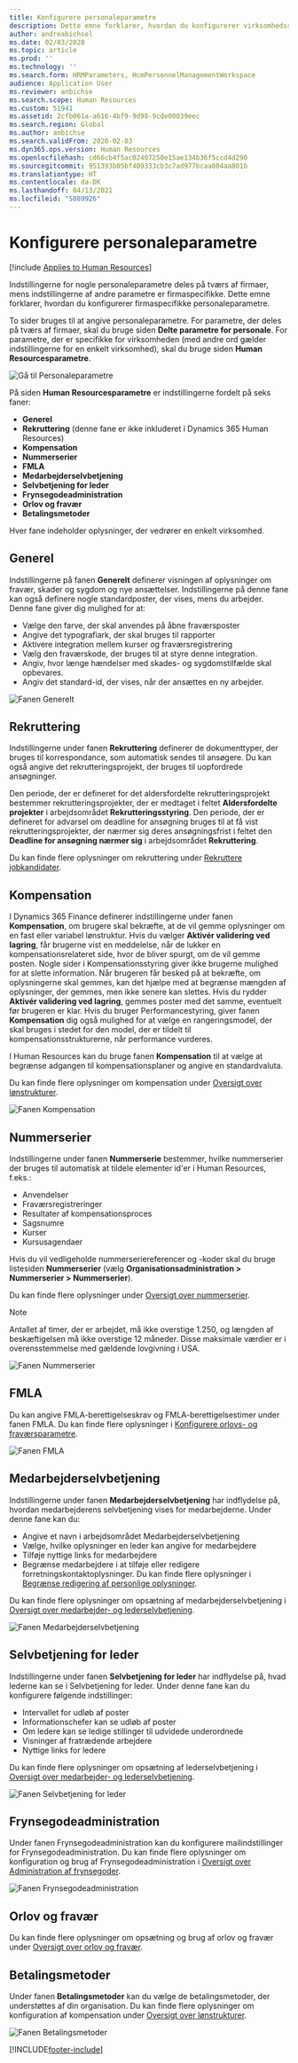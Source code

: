 ```yaml
---
title: Konfigurere personaleparametre
description: Dette emne forklarer, hvordan du konfigurerer virksomhedsspecifikke parametre i Dynamics 365 Human Resources.
author: andreabichsel
ms.date: 02/03/2020
ms.topic: article
ms.prod: ''
ms.technology: ''
ms.search.form: HRMParameters, HcmPersonnelManagementWorkspace
audience: Application User
ms.reviewer: anbichse
ms.search.scope: Human Resources
ms.custom: 51941
ms.assetid: 2cfb061a-a616-4bf9-9d98-9cde00039eec
ms.search.region: Global
ms.author: anbichse
ms.search.validFrom: 2020-02-03
ms.dyn365.ops.version: Human Resources
ms.openlocfilehash: cd66cb4f5ac02407250e15ae134b36f5ccd4d290
ms.sourcegitcommit: 951393b05bf409333cb3c7ad977bcaa804aa801b
ms.translationtype: HT
ms.contentlocale: da-DK
ms.lasthandoff: 04/13/2021
ms.locfileid: "5889926"
---
```

# <a name="configure-human-resources-parameters"></a>Konfigurere personaleparametre

[!include [Applies to Human Resources](../includes/applies-to-hr.md)]

Indstillingerne for nogle personaleparametre deles på tværs af firmaer, mens indstillingerne af andre parametre er firmaspecifikke. Dette emne forklarer, hvordan du konfigurerer firmaspecifikke personaleparametre.

To sider bruges til at angive personaleparametre. For parametre, der deles på tværs af firmaer, skal du bruge siden **Delte parametre for personale**. For parametre, der er specifikke for virksomheden (med andre ord gælder indstillingerne for en enkelt virksomhed), skal du bruge siden **Human Resourcesparametre**.

![Gå til Personaleparametre](./media/hr-employee-self-service-human-resources-parameters.png)

På siden **Human Resourcesparametre** er indstillingerne fordelt på seks faner:

- **Generel**
- **Rekruttering** (denne fane er ikke inkluderet i Dynamics 365 Human Resources)
- **Kompensation**
- **Nummerserier**
- **FMLA**
- **Medarbejderselvbetjening**
- **Selvbetjening for leder**
- **Frynsegodeadministration**
- **Orlov og fravær**
- **Betalingsmetoder**

Hver fane indeholder oplysninger, der vedrører en enkelt virksomhed.

## <a name="general"></a>Generel

Indstillingerne på fanen **Generelt** definerer visningen af oplysninger om fravær, skader og sygdom og nye ansættelser. Indstillingerne på denne fane kan også definere nogle standardposter, der vises, mens du arbejder. Denne fane giver dig mulighed for at:

- Vælge den farve, der skal anvendes på åbne fraværsposter
- Angive det typografiark, der skal bruges til rapporter
- Aktivere integration mellem kurser og fraværsregistrering
- Vælg den fraværskode, der bruges til at styre denne integration.
- Angiv, hvor længe hændelser med skades- og sygdomstilfælde skal opbevares.
- Angiv det standard-id, der vises, når der ansættes en ny arbejder.

![Fanen Generelt](./media/hr-setup-parameters-general.png)

## <a name="recruitment"></a>Rekruttering

Indstillingerne under fanen **Rekruttering** definerer de dokumenttyper, der bruges til korrespondance, som automatisk sendes til ansøgere. Du kan også angive det rekrutteringsprojekt, der bruges til uopfordrede ansøgninger.

Den periode, der er defineret for det aldersfordelte rekrutteringsprojekt bestemmer rekrutteringsprojekter, der er medtaget i feltet **Aldersfordelte projekter** i arbejdsområdet **Rekrutteringsstyring**. Den periode, der er defineret for advarsel om deadline for ansøgning bruges til at få vist rekrutteringsprojekter, der nærmer sig deres ansøgningsfrist i feltet den **Deadline for ansøgning nærmer sig** i arbejdsområdet **Rekruttering**.

Du kan finde flere oplysninger om rekruttering under [Rekruttere jobkandidater](hr-personnel-recruit.md).

## <a name="compensation"></a>Kompensation

I Dynamics 365 Finance definerer indstillingerne under fanen **Kompensation**, om brugere skal bekræfte, at de vil gemme oplysninger om en fast eller variabel lønstruktur. Hvis du vælger **Aktivér validering ved lagring**, får brugerne vist en meddelelse, når de lukker en kompensationsrelateret side, hvor de bliver spurgt, om de vil gemme posten. Nogle sider i Kompensationsstyring giver ikke brugerne mulighed for at slette information. Når brugeren får besked på at bekræfte, om oplysningerne skal gemmes, kan det hjælpe med at begrænse mængden af oplysninger, der gemmes, men ikke senere kan slettes. Hvis du rydder **Aktivér validering ved lagring**, gemmes poster med det samme, eventuelt før brugeren er klar. Hvis du bruger Performancestyring, giver fanen **Kompensation** dig også mulighed for at vælge en rangeringsmodel, der skal bruges i stedet for den model, der er tildelt til kompensationsstrukturerne, når performance vurderes.

I Human Resources kan du bruge fanen **Kompensation** til at vælge at begrænse adgangen til kompensationsplaner og angive en standardvaluta.

Du kan finde flere oplysninger om kompensation under [Oversigt over lønstrukturer](hr-compensation-overview.md).

![Fanen Kompensation](./media/hr-setup-parameters-compensation.png)

## <a name="number-sequences"></a>Nummerserier

Indstillingerne under fanen **Nummerserie** bestemmer, hvilke nummerserier der bruges til automatisk at tildele elementer id'er i Human Resources, f.eks.:

- Anvendelser
- Fraværsregistreringer
- Resultater af kompensationsproces
- Sagsnumre
- Kurser
- Kursusagendaer

Hvis du vil vedligeholde nummerseriereferencer og -koder skal du bruge listesiden **Nummerserier** (vælg **Organisationsadministration > Nummerserier > Nummerserier**).

Du kan finde flere oplysninger under [Oversigt over nummerserier](../fin-ops-core/fin-ops/organization-administration/number-sequence-overview.md?toc=%2fdynamics365%2fhuman-resources%2ftoc.json).

> [!NOTE]
> Antallet af timer, der er arbejdet, må ikke overstige 1.250, og længden af beskæftigelsen må ikke overstige 12 måneder. Disse maksimale værdier er i overensstemmelse med gældende lovgivning i USA.

![Fanen Nummerserier](./media/hr-setup-parameters-number-sequences.png)

## <a name="fmla"></a>FMLA

Du kan angive FMLA-berettigelseskrav og FMLA-berettigelsestimer under fanen FMLA. Du kan finde flere oplysninger i [Konfigurere orlovs- og fraværsparametre](hr-leave-and-absence-parameters.md).

![Fanen FMLA](./media/hr-setup-parameters-fmla.png)

## <a name="employee-self-service"></a>Medarbejderselvbetjening

Indstillingerne under fanen **Medarbejderselvbetjening** har indflydelse på, hvordan medarbejderens selvbetjening vises for medarbejderne. Under denne fane kan du:

- Angive et navn i arbejdsområdet Medarbejderselvbetjening
- Vælge, hvilke oplysninger en leder kan angive for medarbejdere
- Tilføje nyttige links for medarbejdere
- Begrænse medarbejdere i at tilføje eller redigere forretningskontaktoplysninger. Du kan finde flere oplysninger i [Begrænse redigering af personlige oplysninger](hr-employee-self-service-restrict-editing.md).

Du kan finde flere oplysninger om opsætning af medarbejderselvbetjening i [Oversigt over medarbejder- og lederselvbetjening](hr-employee-manager-self-service-overview.md).

![Fanen Medarbejderselvbetjening](./media/hr-setup-parameters-employee-self-service.png)

## <a name="manager-self-service"></a>Selvbetjening for leder

Indstillingerne under fanen **Selvbetjening for leder** har indflydelse på, hvad lederne kan se i Selvbetjening for leder. Under denne fane kan du konfigurere følgende indstillinger:

- Intervallet for udløb af poster
- Informationschefer kan se udløb af poster
- Om ledere kan se ledige stillinger til udvidede underordnede
- Visninger af fratrædende arbejdere
- Nyttige links for ledere

Du kan finde flere oplysninger om opsætning af lederselvbetjening i [Oversigt over medarbejder- og lederselvbetjening](hr-employee-manager-self-service-overview.md).

![Fanen Selvbetjening for leder](./media/hr-setup-parameters-manager-self-service.png)

## <a name="benefits-management"></a>Frynsegodeadministration

Under fanen Frynsegodeadministration kan du konfigurere mailindstillinger for Frynsegodeadministration. Du kan finde flere oplysninger om konfiguration og brug af Frynsegodeadministration i [Oversigt over Administration af frynsegoder](hr-benefits-management-overview.md).

![Fanen Frynsegodeadministration](./media/hr-setup-parameters-benefits-management.png)

## <a name="leave-and-absence"></a>Orlov og fravær

Du kan finde flere oplysninger om opsætning og brug af orlov og fravær under [Oversigt over orlov og fravær](hr-leave-and-absence-overview.md).

## <a name="payment-methods"></a>Betalingsmetoder

Under fanen **Betalingsmetoder** kan du vælge de betalingsmetoder, der understøttes af din organisation. Du kan finde flere oplysninger om konfiguration af kompensation under [Oversigt over lønstrukturer](hr-compensation-overview.md).

![Fanen Betalingsmetoder](./media/hr-setup-parameters-payment-methods.png)


[!INCLUDE[footer-include](../includes/footer-banner.md)]